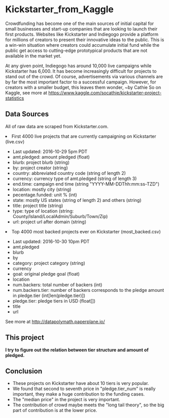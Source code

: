 # Kickstarter_from_Kaggle
Crowdfunding has become one of the main sources of initial capital for small businesses and start-up companies that are looking to launch their first products. Websites like Kickstarter and Indiegogo provide a platform for millions of creators to present their innovative ideas to the public. This is a win-win situation where creators could accumulate initial fund while the public get access to cutting-edge prototypical products that are not available in the market yet.

At any given point, Indiegogo has around 10,000 live campaigns while Kickstarter has 6,000. It has become increasingly difficult for projects to stand out of the crowd. Of course, advertisements via various channels are by far the most important factor to a successful campaign. However, for creators with a smaller budget, this leaves them wonder,
~by Cathie So on Kaggle, see more at https://www.kaggle.com/socathie/kickstarter-project-statistics

## Data Sources

All of raw data are scraped from Kickstarter.com.

<li> First 4000 live projects that are currently campaigning on Kickstarter (live.csv) </li>

* Last updated: 2016-10-29 5pm PDT
* amt.pledged: amount pledged (float)
* blurb: project blurb (string)
* by: project creator (string)
* country: abbreviated country code (string of length 2)
* currency: currency type of amt.pledged (string of length 3)
* end.time: campaign end time (string "YYYY-MM-DDThh:mm:ss-TZD")
* location: mostly city (string)
* pecentage.funded: unit % (int)
* state: mostly US states (string of length 2) and others (string)
* title: project title (string)
* type: type of location (string: County/Island/LocalAdmin/Suburb/Town/Zip)
* url: project url after domain (string)

<li> Top 4000 most backed projects ever on Kickstarter (most_backed.csv) </li>

* Last updated: 2016-10-30 10pm PDT
* amt.pledged
* blurb
* by
* category: project category (string)
* currency
* goal: original pledge goal (float)
* location
* num.backers: total number of backers (int)
* num.backers.tier: number of backers corresponds to the pledge amount in pledge.tier (int[len(pledge.tier)])
* pledge.tier: pledge tiers in USD (float[])
* title
* url

See more at http://datapolymath.paperplane.io/

## This project
**I try to figure out the relation between tier structure and amount of pledged.**

## Conclusion
* These projects on Kickstarter have about 10 tiers is very popular.
* We found that second to seventh price in "pledge.tier_num" is really important, they make a huge contribution to the funding cases.
* The "median price" in the project is very important.
* The contribution of crowd maybe meets the "long tail theory", so the big part of contribution is at the lower price.
